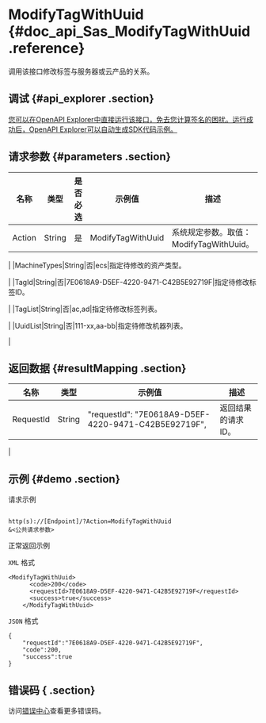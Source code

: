 # ModifyTagWithUuid {#doc_api_Sas_ModifyTagWithUuid .reference}

调用该接口修改标签与服务器或云产品的关系。

## 调试 {#api_explorer .section}

[您可以在OpenAPI Explorer中直接运行该接口，免去您计算签名的困扰。运行成功后，OpenAPI Explorer可以自动生成SDK代码示例。](https://api.aliyun.com/#product=Sas&api=ModifyTagWithUuid&type=RPC&version=2018-12-03)

## 请求参数 {#parameters .section}

|名称|类型|是否必选|示例值|描述|
|--|--|----|---|--|
|Action|String|是|ModifyTagWithUuid|系统规定参数。取值：ModifyTagWithUuid。

 |
|MachineTypes|String|否|ecs|指定待修改的资产类型。

 |
|TagId|String|否|7E0618A9-D5EF-4220-9471-C42B5E92719F|指定待修改标签ID。

 |
|TagList|String|否|ac,ad|指定待修改标签列表。

 |
|UuidList|String|否|111-xx,aa-bb|指定待修改机器列表。

 |

## 返回数据 {#resultMapping .section}

|名称|类型|示例值|描述|
|--|--|---|--|
|RequestId|String|"requestId": "7E0618A9-D5EF-4220-9471-C42B5E92719F",|返回结果的请求ID。

 |

## 示例 {#demo .section}

请求示例

``` {#request_demo}

http(s)://[Endpoint]/?Action=ModifyTagWithUuid
&<公共请求参数>

```

正常返回示例

`XML` 格式

``` {#xml_return_success_demo}
<ModifyTagWithUuid>
	  <code>200</code>
	  <requestId>7E0618A9-D5EF-4220-9471-C42B5E92719F</requestId>
	  <success>true</success>
    </ModifyTagWithUuid>
```

`JSON` 格式

``` {#json_return_success_demo}
{
	"requestId":"7E0618A9-D5EF-4220-9471-C42B5E92719F",
	"code":200,
	"success":true
}
```

## 错误码 { .section}

访问[错误中心](https://error-center.alibabacloud.com/status/product/Sas)查看更多错误码。

